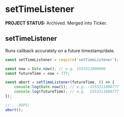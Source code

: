 # setTimeListener

**PROJECT STATUS:** Archived. Merged into Ticker.  

## setTimeListener
Runs callback accurately on a future timestamp/date.  


```js
const setTimeListener = require('setTimeListener');

const now = Date.now(); // e.g. 1553311000000
const futureTime = now + 777;

const abort = setTimeListener(futureTime, () => {
    console.log(Date.now()); // e.g. ~1553311000777
    console.log(futureTime); // e.g.  1553311000777
});

// ...OOPS!
abort();
```